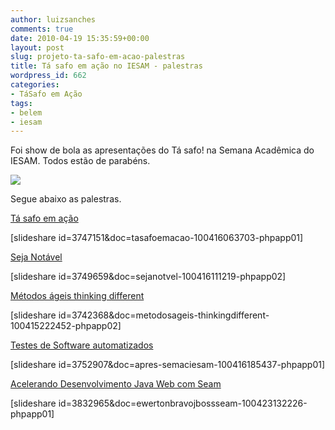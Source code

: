 ```yaml
---
author: luizsanches
comments: true
date: 2010-04-19 15:35:59+00:00
layout: post
slug: projeto-ta-safo-em-acao-palestras
title: Tá safo em ação no IESAM - palestras
wordpress_id: 662
categories:
- TáSafo em Ação
tags:
- belem
- iesam
---
```


Foi show de bola as apresentações do Tá safo! na Semana Acadêmica do IESAM. Todos estão de parabéns.

[![](http://tasafo.files.wordpress.com/2010/04/tasafoemacao.jpg)](http://tasafo.files.wordpress.com/2010/04/tasafoemacao.jpg)

Segue abaixo as palestras.

<!-- more -->

[Tá safo em ação](http://www.slideshare.net/luizsanches/t-safo-em-ao)

[slideshare id=3747151&doc=tasafoemacao-100416063703-phpapp01]

[Seja Notável](http://www.slideshare.net/fabiogr/seja-notvel)

[slideshare id=3749659&doc=sejanotvel-100416111219-phpapp02]

[Métodos ágeis thinking different](http://www.slideshare.net/Pigor/metodos-ageis-thinkingdifferent)

[slideshare id=3742368&doc=metodosageis-thinkingdifferent-100415222452-phpapp02]

[Testes de Software automatizados](http://www.slideshare.net/mfandrade/testes-de-software-automatizados)

[slideshare id=3752907&doc=apres-semaciesam-100416185437-phpapp01]

[Acelerando Desenvolvimento Java Web com Seam](http://www.slideshare.net/tasafo/ewerton-bravo-jbossseam)

[slideshare id=3832965&doc=ewertonbravojbossseam-100423132226-phpapp01]
